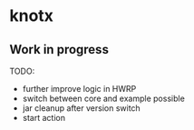 # knotx


## Work in progress ##

TODO:
* further improve logic in HWRP
* switch between core and example possible
* jar cleanup after version switch
* start action
